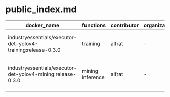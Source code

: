 # public_index.md

|docker_name|functions|contributor|organization|description|
|--|--|--|--|--|
|industryessentials/executor-det-yolov4-training:release-0.3.0|training|alfrat|-|yolov4 detection model training|
|industryessentials/executor-det-yolov4-mining:release-0.3.0|mining inference|alfrat|-|yolov4 detection model mining & inference|
